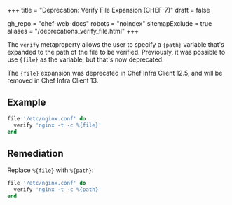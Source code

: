+++
title = "Deprecation: Verify File Expansion (CHEF-7)"
draft = false

gh_repo = "chef-web-docs"
robots = "noindex"
sitemapExclude = true
aliases = "/deprecations_verify_file.html"
+++

The `verify` metaproperty allows the user to specify a `{path}` variable
that's expanded to the path of the file to be verified. Previously, it
was possible to use `{file}` as the variable, but that's now
deprecated.

The `{file}` expansion was deprecated in Chef Infra Client 12.5, and will be
removed in Chef Infra Client 13.

## Example

```ruby
file '/etc/nginx.conf' do
  verify 'nginx -t -c %{file}'
end
```

## Remediation

Replace `%{file}` with `%{path}`:

```ruby
file '/etc/nginx.conf' do
  verify 'nginx -t -c %{path}'
end
```
